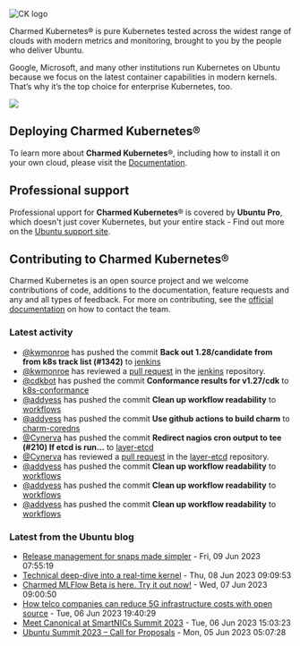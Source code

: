 ![CK logo](https://assets.ubuntu.com/v1/451d4cf4-Charmed+Kubernetes_RGB_onWhite_2022.svg)

Charmed Kubernetes® is pure Kubernetes tested across the widest range of clouds with modern metrics and monitoring, brought to you by the people who deliver Ubuntu.

Google, Microsoft, and many other institutions run Kubernetes on Ubuntu because we focus on the latest container capabilities in modern kernels. That’s why it’s the top choice for enterprise Kubernetes, too.

![](https://assets.ubuntu.com/v1/843c77b6-juju-at-a-glace.svg)

## Deploying Charmed Kubernetes®

To learn more about **Charmed Kubernetes**®, including how to install it on your own cloud, please visit the [Documentation][docs].

## Professional support

Professional upport for **Charmed Kubernetes**® is covered by **Ubuntu Pro**, which doesn't just cover Kubernetes, but your entire stack - Find out more on the [Ubuntu support site](https://ubuntu.com/support).

## Contributing to Charmed Kubernetes®

Charmed Kubernetes is an open source project and we welcome contributions of code, additions to the documentation, feature requests and any and all types of feedback. For more on contributing, see the [official documentation][get-in-touch] on how to contact the team.

<!-- LINKS -->
[docs]: https://ubuntu.com/kubernetes/docs
[get-in-touch]: https://ubuntu.com/kubernetes/docs/get-in-touch

### Latest activity

<!-- activity starts -->
 - [@kwmonroe](https://github.com/kwmonroe) has pushed the commit **Back out 1.28/candidate from from k8s track list (#1342)** to [jenkins](https://github.com/charmed-kubernetes/jenkins)
 - [@kwmonroe](https://github.com/kwmonroe) has reviewed a [pull request](https://github.com/charmed-kubernetes/jenkins/pull/1342) in the [jenkins](https://github.com/charmed-kubernetes/jenkins) repository.
 - [@cdkbot](https://github.com/cdkbot) has pushed the commit **Conformance results for v1.27/cdk** to [k8s-conformance](https://github.com/charmed-kubernetes/k8s-conformance)
 - [@addyess](https://github.com/addyess) has pushed the commit **Clean up workflow readability** to [workflows](https://github.com/charmed-kubernetes/workflows)
 - [@addyess](https://github.com/addyess) has pushed the commit **Use github actions to build charm** to [charm-coredns](https://github.com/charmed-kubernetes/charm-coredns)
 - [@Cynerva](https://github.com/Cynerva) has pushed the commit **Redirect nagios cron output to tee (#210)  If etcd is run...** to [layer-etcd](https://github.com/charmed-kubernetes/layer-etcd)
 - [@Cynerva](https://github.com/Cynerva) has reviewed a [pull request](https://github.com/charmed-kubernetes/layer-etcd/pull/210) in the [layer-etcd](https://github.com/charmed-kubernetes/layer-etcd) repository.
 - [@addyess](https://github.com/addyess) has pushed the commit **Clean up workflow readability** to [workflows](https://github.com/charmed-kubernetes/workflows)
 - [@addyess](https://github.com/addyess) has pushed the commit **Clean up workflow readability** to [workflows](https://github.com/charmed-kubernetes/workflows)
 - [@addyess](https://github.com/addyess) has pushed the commit **Clean up workflow readability** to [workflows](https://github.com/charmed-kubernetes/workflows)
<!-- activity ends -->

<!-- roadmap starts -->

<!-- roadmap ends -->

### Latest from the Ubuntu blog

<!-- blog starts -->
* [Release management for snaps made simpler](https://ubuntu.com//blog/release-management-for-snaps-made-simpler) - Fri, 09 Jun 2023 07:55:19 
* [Technical deep-dive into a real-time kernel](https://ubuntu.com//blog/real-time-kernel-technical) - Thu, 08 Jun 2023 09:09:53 
* [Charmed MLFlow Beta is here. Try it out now!](https://ubuntu.com//blog/charmed-mlflow-beta) - Wed, 07 Jun 2023 09:00:50 
* [How telco companies can reduce 5G infrastructure costs with open source](https://ubuntu.com//blog/how-telco-companies-can-reduce-5g-infrastructure-costs-with-open-source) - Tue, 06 Jun 2023 19:40:29 
* [Meet Canonical at SmartNICs Summit 2023](https://ubuntu.com//blog/join-canonical-at-smartnics-summit-2023) - Tue, 06 Jun 2023 15:03:23 
* [Ubuntu Summit 2023 &#8211; Call for Proposals](https://ubuntu.com//blog/ubuntu-summit-2023-call-for-proposals) - Mon, 05 Jun 2023 05:07:28 
<!-- blog ends -->
